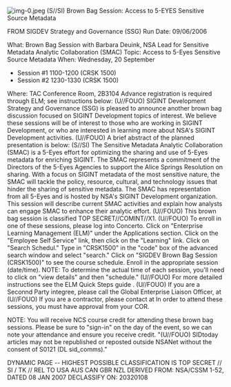 ![img-0.jpeg](img-0.jpeg)
(S//SI) Brown Bag Session: Access to 5-EYES Sensitive Source Metadata

FROM
SIGDEV Strategy and Governance (SSG)
Run Date: 09/06/2006

What: Brown Bag Session with Barbara Deuink, NSA Lead for Sensitive Metadata Analytic Collaboration (SMAC)
Topic: Access to 5-Eyes Sensitive Source Metadata
When: Wednesday, 20 September

- Session \#1 1100-1200 (CRSK 1500)
- Session \#2 1230-1330 (CRSK 1500)

Where: TAC Conference Room, 2B3104
Advance registration is required through ELM; see instructions below:
(U//FOUO) SIGINT Development Strategy and Governance (SSG) is pleased to announce another brown bag discussion focused on SIGINT Development topics of interest. We believe these sessions will be of interest to those who are working in SIGINT Development, or who are interested in learning more about NSA's SIGINT Development activities.
(U//FOUO) A brief abstract of the planned presentation is below:
(S//SI) The Sensitive Metadata Analytic Collaboration (SMAC) is a 5-Eyes effort for optimizing the sharing and use of 5-Eyes metadata for enriching SIGINT. The SMAC represents a commitment of the Directors of the 5-Eyes Agencies to support the Alice Springs Resolution on sharing. With a focus on SIGINT metadata of the most sensitive nature, the SMAC will tackle the policy, resource, cultural, and technology issues that hinder the sharing of sensitive metadata. The SMAC has representation from all 5-Eyes and is hosted by NSA's SIGINT Development organization. This session will describe current SMAC activities and explain how analysts can engage SMAC to enhance their analytic effort.
(U//FOUO) This brown bag session is classified TOP SECRET//COMINT//X1.
(U//FOUO) To enroll in one of these sessions, please log into Concerto.
Click on "Enterprise Learning Management (ELM)" under the Applications section.
Click on the "Employee Self Service" link, then click on the "Learning" link.
Click on "Search Schedul."
Type in "CRSK1500" in the "code" box of the advanced search window and select "search."
Click on "SIGDEV Brown Bag Session (CRSK1500)" to see the course schedule.
Enroll in the appropriate session (date/time).
NOTE: To determine the actual time of each session, you'll need to click on "view details" and then "schedule."
(U//FOUO) For more detailed instructions see the ELM Quick Steps guide .
(U//FOUO) If you are a Seconnd Party integree, please call the Global Enterprise Liaison Officer, at
(U//FOUO) If you are a contractor, please contact at
In order to attend these sessions, you must have approval from your COR.

NOTE: You will receive NCS course credit for attending these brown bag sessions. Please be sure to "sign-in" on the day of the event, so we can note your attendance and ensure you receive credit.
"(U//FOUO) SIDtoday articles may not be republished or reposted outside NSANet without the consent of S0121 (DL sid_comms)."

DYNAMIC PAGE -- HIGHEST POSSIBLE CLASSIFICATION IS TOP SECRET // SI / TK // REL TO USA AUS CAN GBR NZL
DERIVED FROM: NSA/CSSM 1-52, DATED 08 JAN 2007 DECLASSIFY ON: 20320108
